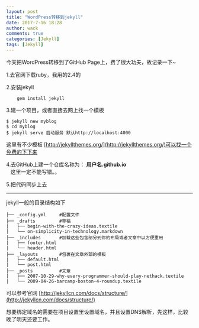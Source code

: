 ```yaml
---
layout: post
title: "WordPress转移到jekyll"
date: 2017-7-16 18:28
author: wack
comments: true
categories: [Jekyll]
tags: [Jekyll]
---
```

 
今天把WordPress转移到了GitHub Page上，费了很大功夫，故记录一下~

1.去官网下载ruby，我用的2.4的

2.安装jekyll

		gem install jekyll
3.建一个项目，或者直接去网上找一个模板

	$ jekyll new myblog
	$ cd myblog
	$ jekyll serve 启动服务 默认http://localhost:4000
这里有不少模板 [http://jekyllthemes.org/](http://jekyllthemes.org/)可以找一个免费的下下来

4.去GitHub上建一个仓库名称为： **用户名.github.io**   
  &nbsp;&nbsp;&nbsp;这里一定不能写错。。

5.把代码同步上去

---
jekyll一般的目录结构如下


	├── _config.yml  	#配置文件
	├── _drafts			#草稿
	|   ├── begin-with-the-crazy-ideas.textile
	|   └── on-simplicity-in-technology.markdown
	├── _includes		#加载这些包含部分到你的布局或者文章中以方便重用
	|   ├── footer.html
	|   └── header.html		
	├── _layouts		#包裹在文章外部的模板
	|   ├── default.html
	|   └── post.html
	├── _posts			#文章
	|   ├── 2007-10-29-why-every-programmer-should-play-nethack.textile
	|   └── 2009-04-26-barcamp-boston-4-roundup.textile
可以参考官网 [http://jekyllcn.com/docs/structure/](http://jekyllcn.com/docs/structure/)

想要绑定域名的需要在项目设置里设置域名，并且设置DNS解析，先这样，比较晚了明天还要工作。

